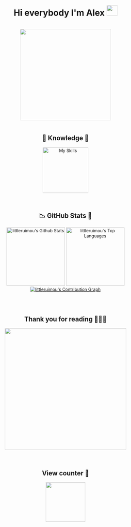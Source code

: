 <h1 align="center">Hi everybody I'm Alex <img src="https://media.giphy.com/media/hvRJCLFzcasrR4ia7z/giphy.gif" width="35px" height="35px"></h1>

<body>
<br>
<div align="center">
<img src="https://media.tenor.com/mV5ycTPTpxkAAAAC/sinchan-hello.gif" width="300px">
</div>
<br>

<h2 align="center"> 🔎 Knowledge 📖 </h2>
</div>
<div align = "center">
<p align = "center">
     <a href="https://skillicons.dev">
        <img src="https://skillicons.dev/icons?i=androidstudio,bash,linux,vim,git,github,java,c,cpp,html&perline=5"alt="My Skills" height="150"/>
    </a>
</p>
</div>
<br>

<h2 align = "center"> 📉 GitHub Stats 🌟 </h2>
<div> 
<p align = "center">
  <a href="https://github.com/littleruimou"><img alt="littleruimou's Github Stats" src="https://github-readme-stats.vercel.app/api/?username=littleruimou&show_icons=true&include_all_commits=true&count_private=true&theme=material-palenight&hide_border=true&bg_color=1F222E&title_color=F85D7F&icon_color=F8D866&line_height=28&rank_icon=github" height="192px"/></a>
  <a href="https://github.com/littleruimou"><img alt="littleruimou's Top Languages" src="https://denvercoder1-github-readme-stats.vercel.app/api/top-langs/?username=littleruimou&langs_count=8&layout=compact&theme=material-palenight&hide_border=true&bg_color=1F222E&title_color=F85D7F&icon_color=F8D866" height="192px"/></a>
  <a href="https://github.com/littleruimou"><img alt="littleruimou's Contribution Graph" src="https://github-readme-activity-graph.vercel.app/graph?username=littleruimou&theme=dracula&bg_color=1F222E&title_color=F85D7F&point=F8D866&line=F85D7F&color=a6accd&hide_border=true&radius=4.5" /></a>
</p>
</div>
<br>

</div>  
<br>
<div>
<h2 align="center">Thank you for reading 🙋🏻‍♂️</h2>
<div align="center">
<img src="https://saenai-movie.com/shared/img/package/main_visual_pc.png" align="center" height="400" />
  </div>
<br> 
</div>  


<br>
<div>
<h2 align="center">View counter 👀</h2>
<div align="center">
<img src="https://count.getloli.com/get/@littleruimou?theme=rule34" height="130" />
  </div>
<br>

<!---
littleruimou/littleruimou is a ✨ special ✨ repository because its `README.md` (this file) appears on your GitHub profile.
You can click the Preview link to take a look at your changes.
--->
